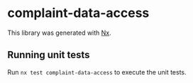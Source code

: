 # complaint-data-access

This library was generated with [Nx](https://nx.dev).

## Running unit tests

Run `nx test complaint-data-access` to execute the unit tests.
